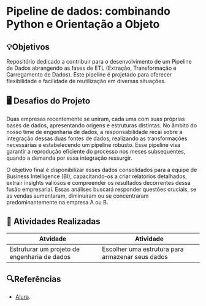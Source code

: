 # Pipeline de dados: combinando Python e Orientação a Objeto

## 💡Objetivos
Repositório dedicado a contribuir para o desenvolvimento de um Pipeline de Dados abrangendo as fases de ETL (Extração, Transformação e Carregamento de Dados). Este pipeline é projetado para oferecer flexibilidade e facilidade de reutilização em diversas situações.

## 🖥️ Desafios do Projeto
Duas empresas recentemente se uniram, cada uma com suas próprias bases de dados, apresentando origens e estruturas distintas. No âmbito do nosso time de engenharia de dados, a responsabilidade recai sobre a integração dessas duas fontes de dados, realizando as transformações necessárias e estabelecendo um pipeline robusto. Esse pipeline visa garantir a reprodução eficiente do processo nos meses subsequentes, quando a demanda por essa integração ressurgir.

O objetivo final é disponibilizar esses dados consolidados para a equipe de Business Intelligence (BI), capacitando-os a criar relatórios detalhados, extrair insights valiosos e compreender os resultados decorrentes dessa fusão empresarial. Essas análises buscará responder questões cruciais, se as vendas aumentaram, diminuíram ou se concentraram predominantemente na empresa A ou B.

## 📄 Atividades Realizadas
| Atvidade | Atividade |
|----------|-----------|
|Estruturar um projeto de engenharia de dados|Escolher uma estrutura para armazenar seus dados|


## 🔍Referências
- [Alura](https://www.alura.com.br/).
